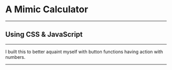 A Mimic Calculator
=========
***


Using CSS & JavaScript
---------
***



I built this to better aquaint myself with button functions having action with numbers.
***

